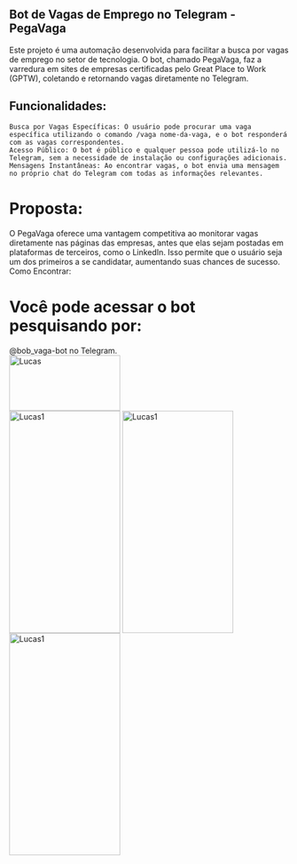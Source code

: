 ## Bot de Vagas de Emprego no Telegram - PegaVaga

Este projeto é uma automação desenvolvida para facilitar a busca por vagas de emprego no setor de tecnologia. O bot, chamado PegaVaga, faz a varredura em sites de empresas certificadas pelo Great Place to Work (GPTW), coletando e retornando vagas diretamente no Telegram.
## Funcionalidades:

    Busca por Vagas Específicas: O usuário pode procurar uma vaga específica utilizando o comando /vaga nome-da-vaga, e o bot responderá com as vagas correspondentes.
    Acesso Público: O bot é público e qualquer pessoa pode utilizá-lo no Telegram, sem a necessidade de instalação ou configurações adicionais.
    Mensagens Instantâneas: Ao encontrar vagas, o bot envia uma mensagem no próprio chat do Telegram com todas as informações relevantes.

# Proposta:

O PegaVaga oferece uma vantagem competitiva ao monitorar vagas diretamente nas páginas das empresas, antes que elas sejam postadas em plataformas de terceiros, como o LinkedIn. Isso permite que o usuário seja um dos primeiros a se candidatar, aumentando suas chances de sucesso.
Como Encontrar:

# Você pode acessar o bot pesquisando por: 
@bob_vaga-bot no Telegram.
<br>
<img align="center" alt="Lucas" height="100" width="200" src="https://i.ibb.co/fSdqqxV/bob.png">
<br>
<img align="center" alt="Lucas1" height="400" width="200" src="https://i.ibb.co/TYc8Yw7/telegran1.jpg">
<img align="center" alt="Lucas1" height="400" width="200" src="https://i.ibb.co/qxrpCDG/telegran2.jpg">
<img align="center" alt="Lucas1" height="400" width="200" src="https://i.ibb.co/WvQpCgH/ttel-egram3.jpg">
